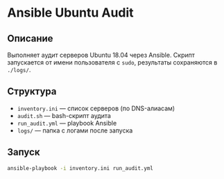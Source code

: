 # Ansible Ubuntu Audit

## Описание
Выполняет аудит серверов Ubuntu 18.04 через Ansible. Скрипт запускается от имени пользователя с `sudo`, результаты сохраняются в `./logs/`.

## Структура
- `inventory.ini` — список серверов (по DNS-алиасам)
- `audit.sh` — bash-скрипт аудита
- `run_audit.yml` — playbook Ansible
- `logs/` — папка с логами после запуска

## Запуск
```bash
ansible-playbook -i inventory.ini run_audit.yml
```

